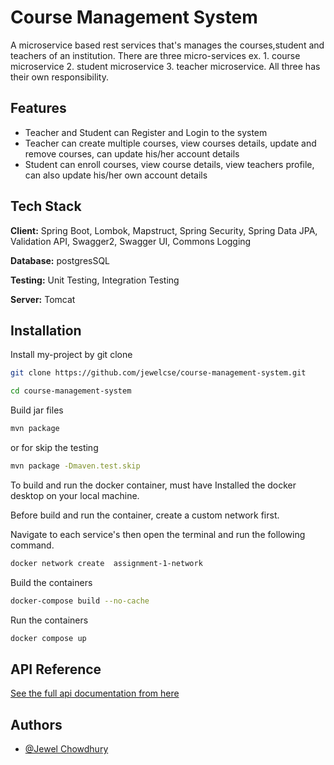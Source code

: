 
# Course Management System

A microservice based rest services that's manages the courses,student and teachers of an institution. There are three micro-services
ex. 1. course microservice 2. student microservice 3. teacher microservice. All three has their own
responsibility.



## Features

- Teacher and Student can Register and Login to the system
- Teacher can create multiple courses, view courses details, update and remove courses, can update his/her account details
- Student can enroll courses, view course details, view teachers profile, can also update his/her own account details


## Tech Stack

**Client:** Spring Boot, Lombok, Mapstruct, Spring Security, Spring Data JPA, Validation API, Swagger2, Swagger UI, Commons Logging

**Database:** postgresSQL

**Testing:** Unit Testing, Integration Testing

**Server:** Tomcat 



## Installation

Install my-project by git clone

```bash
git clone https://github.com/jewelcse/course-management-system.git
```



```bash
cd course-management-system
```
Build jar files

```bash
mvn package
```
or for skip the testing
```bash
mvn package -Dmaven.test.skip 
```

To build and run the docker container, must have Installed the docker desktop on your local machine.

Before build and run the container, create a custom network first.

Navigate to each service's then open the terminal and run the following command.
```bash
docker network create  assignment-1-network
```

Build the containers

```bash
docker-compose build --no-cache 
```

Run the containers

```bash
docker compose up
```
## API Reference
[See the full api documentation from here](https://documenter.getpostman.com/view/7197408/2s7ZE1P6Xi)



## Authors

- [@Jewel Chowdhury](https://www.github.com/jewelcse)

